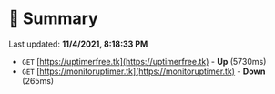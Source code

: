 # 📖 Summary
Last updated: **11/4/2021, 8:18:33 PM**

- `GET` [https://uptimerfree.tk](https://uptimerfree.tk) - **Up** (5730ms)
- `GET` [https://monitoruptimer.tk](https://monitoruptimer.tk) - **Down** (265ms)
